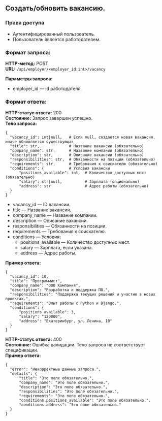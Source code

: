 ## Создать/обновить вакансию.

### Права доступа
- Аутентифицированный пользователь.
- Пользователь является работодателем.

### Формат запроса:
**HTTP-метод:** POST   
**URL:** ```/api/employer/<employer_id:int>/vacancy```  

**Параметры запроса:**
- employer_id — id работодателя.

### Формат ответа:

**HTTP-статус ответа:** 200   
**Состояние:** Запрос завершен успешно.  
**Тело запроса:**
```
{
  "vacancy_id": int|null,   # Если null, создается новая вакансия, иначе обновляется существующая
  "title": str,             # Название вакансии (обязательно)
  "company_name": str,      # Название компании (обязательно)
  "description": str,       # Описание вакансии (обязательно)
  "responsibilities": str,  # Обязанности на позиции (обязательно)
  "requirements": str,      # Требования к соискателю (обязательно)
  "conditions": {           # Условия вакансии
      "positions_available": int,  # Количество доступных мест (обязательно)
      "salary": str|null,          # Зарплата (опционально)
      "address": str               # Адрес работы (обязательно)
  }
}

```
- vacancy_id — ID вакансии.
- title — Название вакансии.
- company_name — Название компании.
- description — Описание вакансии.
- responsibilities — Обязанности на позиции.
- requirements — Требования к соискателю.
- conditions — Условия:
  - positions_available — Количество доступных мест.
  - salary — Зарплата, если указана.
  - address — Адрес работы.

**Пример ответа:**
```
{
  "vacancy_id": 10,
  "title": "Программист",
  "company_name": "ООО Компания",
  "description": "Разработка и поддержка ПО.",
  "responsibilities": "Поддержка текущих решений и участие в новых проектах.",
  "requirements": "Опыт работы с Python и Django.",
  "conditions": {
      "positions_available": 3,
      "salary": "120000",
      "address": "Екатеринбург, ул. Ленина, 10"
  }
}

```

**HTTP-статус ответа:** 400    
**Состояние:** Ошибка валидации. Тело запроса не соответствует спецификации.  
**Пример ответа:**
```
{
  "error": "Некорректные данные запроса.",
  "details": {
      "title": "Это поле обязательно.",
      "company_name": "Это поле обязательно.",
      "description": "Это поле обязательно.",
      "responsibilities": "Это поле обязательно.",
      "requirements": "Это поле обязательно.",
      "conditions.positions_available": "Это поле обязательно.",
      "conditions.address": "Это поле обязательно."
  }
}
```
